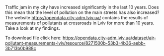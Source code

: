 Traffic jam in my city have increased significantly in the last 10 years. Does this mean that the level of pollution on the main streets has also increased? The website https://opendata.city-adm.lviv.ua/ contains the results of measurements of pollutants at crossroads in Lviv for more than 10 years.
Take a look at my findings.

To download file click here: https://opendata.city-adm.lviv.ua/dataset/air-pollutant-measurements-lviv/resource/8271500b-53b3-4b36-aebb-3b713b0b988c
